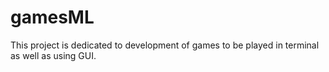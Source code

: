 # gamesML
This project is dedicated to development of games to be played in terminal as well as using GUI.
